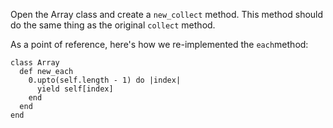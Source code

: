 Open the Array class and create a `new_collect` method. This method should do the same thing as the original `collect` method.

As a point of reference, here's how we re-implemented the `each`method:

```
class Array
  def new_each
    0.upto(self.length - 1) do |index|
      yield self[index]
    end
  end
end
```
